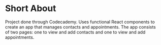 # Short About
Project done through Codecademy. Uses functional React components to create an app that manages contacts and appointments. The app consists of two pages: one to view and add contacts and one to view and add appointments.
